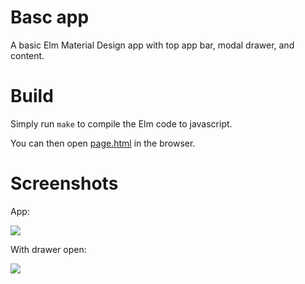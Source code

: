 # Basc app

A basic Elm Material Design app with top app bar, modal drawer, and content.

# Build

Simply run `make` to compile the Elm code to javascript.

You can then open [page.html](page.html) in the browser.

# Screenshots

App:

<img src="https://raw.githubusercontent.com/aforemny/elm-mdc/master/examples/basic-app/screenshot1.png" />

With drawer open:

<img src="https://raw.githubusercontent.com/aforemny/elm-mdc/master/examples/basic-app/screenshot2.png" />
